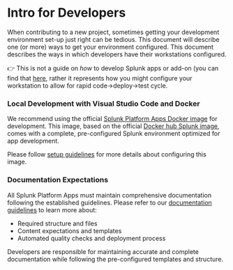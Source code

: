 # Intro for Developers
When contributing to a new project, sometimes getting your development environment set-up just right can be tedious. This document will describe one (or more) ways to get your environment configured. This document describes the ways in which developers have their workstations configured.

:point_right: This is not a guide on _how_ to develop Splunk apps or add-on (you can find that [here](https://dev.splunk.com/enterprise/docs/developapps), rather it represents how you might configure your workstation to allow for rapid code->deploy->test cycle.

### Local Development with Visual Studio Code and Docker
We recommend using the official [Splunk Platform Apps Docker image](https://github.com/splunk-platform-apps/Initialization/tree/main/Splunk-Platform-Apps-Docker) for development. This image, based on the official [Docker hub Splunk image](https://hub.docker.com/r/splunk/splunk/), comes with a complete, pre-configured Splunk environment optimized for app development.

Please follow [setup guidelines](https://github.com/splunk-platform-apps/Initialization/blob/main/Splunk-Platform-Apps-Docker/DEV_GUIDELINES.md) for more details about configuring this image.

### Documentation Expectations
All Splunk Platform Apps must maintain comprehensive documentation following the established guidelines. Please refer to our [documentation guidelines](https://github.com/splunk-platform-apps/Initialization/blob/main/documentation/DEV_GUIDELINES.md) to learn more about:

- Required structure and files
- Content expectations and templates
- Automated quality checks and deployment process

Developers are responsible for maintaining accurate and complete documentation while following the pre-configured templates and structure.
